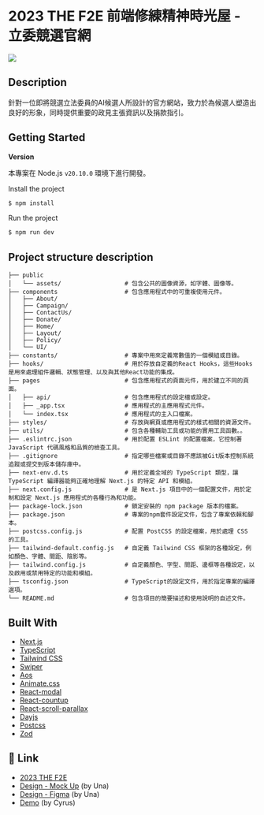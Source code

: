 # 2023 THE F2E 前端修練精神時光屋 - 立委競選官網

![](https://images.thef2e.com//works/217_2023-11-07T08:29:32.597Z.png)

## Description

針對一位即將競選立法委員的AI候選人所設計的官方網站，致力於為候選人塑造出良好的形象，同時提供重要的政見主張資訊以及捐款指引。

## Getting Started

**Version**

本專案在 Node.js `v20.10.0` 環境下進行開發。

Install the project

```bash
$ npm install
```

Run the project

```bash
$ npm run dev
```

## Project structure description

```shell
├── public
│   └── assets/                  # 包含公共的圖像資源，如字體、圖像等。
├── components                   # 包含應用程式中的可重複使用元件。
│   ├── About/                   
│   ├── Campaign/                
│   ├── ContactUs/               
│   ├── Donate/                  
│   ├── Home/                    
│   ├── Layout/                  
│   ├── Policy/                  
│   └── UI/                      
├── constants/                   # 專案中用來定義常數值的一個模組或目錄。
├── hooks/                       # 用於存放自定義的React Hooks，這些Hooks是用來處理組件邏輯、狀態管理、以及與其他React功能的集成。
├── pages                        # 包含應用程式的頁面元件，用於建立不同的頁面。
│   ├── api/                     # 包含應用程式的設定檔或設定。
│   ├── _app.tsx                 # 應用程式的主應用程式元件。
│   └── index.tsx                # 應用程式的主入口檔案。
├── styles/                      # 存放與網頁或應用程式的樣式相關的資源文件。
├── utils/                       # 包含各種輔助工具或功能的實用工具函數。。
├── .eslintrc.json               # 用於配置 ESLint 的配置檔案，它控制著 JavaScript 代碼風格和品質的檢查工具。
├── .gitignore                   # 指定哪些檔案或目錄不應該被Git版本控制系統追蹤或提交到版本儲存庫中。
├── next-env.d.ts                # 用於定義全域的 TypeScript 類型，讓 TypeScript 編譯器能夠正確地理解 Next.js 的特定 API 和模組。
├── next.config.js               # 是 Next.js 項目中的一個配置文件，用於定制和設定 Next.js 應用程式的各種行為和功能。
├── package-lock.json            # 鎖定安裝的 npm package 版本的檔案。
├── package.json                 # 專案的npm套件設定文件，包含了專案依賴和腳本。
├── postcss.config.js            # 配置 PostCSS 的設定檔案，用於處理 CSS 的工具。
├── tailwind-default.config.js   # 自定義 Tailwind CSS 框架的各種設定，例如顏色、字體、間距、陰影等。
├── tailwind.config.js           # 自定義顏色、字型、間距、邊框等各種設定，以及啟用或禁用特定的功能和模組。
├── tsconfig.json                # TypeScript的設定文件，用於指定專案的編譯選項。
└── README.md                    # 包含項目的簡要描述和使用說明的自述文件。
```

## Built With

- [Next.js](https://nextjs.org/)
- [TypeScript](https://www.typescriptlang.org/)
- [Tailwind CSS](https://tailwindcss.com/)
- [Swiper](https://swiperjs.com/)
- [Aos](https://michalsnik.github.io/aos/)
- [Animate.css](https://animate.style/)
- [React-modal](https://www.npmjs.com/package/react-modal)
- [React-countup]()
- [React-scroll-parallax]()
- [Dayjs](https://day.js.org/)
- [Postcss]()
- [Zod]()

## 🔗 Link

- [2023 THE F2E](https://2023.thef2e.com/)
- [Design - Mock Up](<https://www.figma.com/proto/GDvhrmKAtFgcHe5aVjBci0/2023TheF2E-%E7%AC%AC%E4%B8%80%E9%9A%8E%E6%AE%B5-%E7%AB%8B%E5%A7%94%E7%AB%B6%E9%81%B8%E5%AE%98%E7%B6%B2(UNA)?page-id=80%3A569&type=design&node-id=80-570&viewport=521%2C203%2C0.25&t=V9f9YjM3wHfkRUeV-1&scaling=scale-down>) (by Una)
- [Design - Figma](<https://www.figma.com/file/GDvhrmKAtFgcHe5aVjBci0/2023TheF2E-%E7%AC%AC%E4%B8%80%E9%9A%8E%E6%AE%B5-%E7%AB%8B%E5%A7%94%E7%AB%B6%E9%81%B8%E5%AE%98%E7%B6%B2(UNA)?type=design&node-id=0-1&mode=design>) (by Una)
- [Demo](https://legislative-election-cyruslung.vercel.app/ "legislative-election") (by Cyrus)
